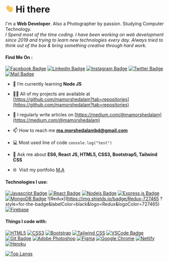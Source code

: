 # <img src="hello.gif" height="25px" alt="hi"> Hi there

I'm a **Web Developer**. Also a Photographer by passion. Studying Computer Technology.<br>
<i>I Spend most of the time coding. I have been working on web development since 2019 and trying to learn new technologies every day. Always tried to think out of the box & bring something creative through hard work.</i>
  
#### Find Me On :

[![Facebook Badge](https://img.shields.io/badge/Facebook-1877F2?style=for-the-badge&logo=facebook&logoColor=white)](https://facebook.com/ma.morshedalambd)
[![Linkedin Badge](https://img.shields.io/badge/LinkedIn-0077B5?style=for-the-badge&logo=linkedin&logoColor=white)](https://www.linkedin.com/in/mamorshedalam)
[![Instagram Badge](https://img.shields.io/badge/Instagram-E4405F?style=for-the-badge&logo=instagram&logoColor=white)](https://instagram.com/mamorshedalam)
[![Twitter Badge](https://img.shields.io/badge/Twitter-1DA1F2?style=for-the-badge&logo=twitter&logoColor=white)](https://twitter.com/mamorshedalam2)
[![Mail Badge](https://img.shields.io/badge/Gmail-D14836?style=for-the-badge&logo=gmail&logoColor=white)](mailto:ma.morshedalambd@gmail.com)

- 🌱 I’m currently learning **Node JS**

- 👨‍💻 All of my projects are available at [https://github.com/mamorshedalam?tab=repositories](https://github.com/mamorshedalam?tab=repositories)

- 📝 I regularly write articles on [https://medium.com/@mamorshedalam](https://medium.com/@mamorshedalam)

- 📫 How to reach me **ma.morshedalambd@gmail.com**

- :computer: Most used line of code `console.log("test")`

- 💬 Ask me about **ES6, React JS, HTML5, CSS3, Bootstrap5, Tailwind CSS**

- 🌐 &nbsp;Visit my portfolio [M.A](https://mamorshedalam.netlify.app/)


#### Technologies I use:

[![Javascript Badge](https://img.shields.io/badge/-Javascript-F0DB4F?style=for-the-badge&labelColor=black&logo=javascript&logoColor=F0DB4F)](#)
[![React Badge](https://img.shields.io/badge/-React-61DBFB?style=for-the-badge&labelColor=black&logo=react&logoColor=61DBFB)](#)
[![Nodejs Badge](https://img.shields.io/badge/-Nodejs-3C873A?style=for-the-badge&labelColor=black&logo=node.js&logoColor=3C873A)](#)
[![Express.js Badge](https://img.shields.io/badge/Express.js-000000?style=for-the-badge&logo=express&logoColor=white)](#)
[![MongoDB Badge](https://img.shields.io/badge/MongoDB-4EA94B?style=for-the-badge&labelColor=black&logo=mongodb&logoColor=4EA94B)](#)
![Redux](https://img.shields.io/badge/Redux-727465 ?style=for-the-badge&labelColor=black&logo=Redux&logoColor=727465)
[![Firebase](https://img.shields.io/badge/Firebase-4EA94B?style=for-the-badge&labelColor=black&logo=Firebase&logoColor=FFCA28&label=)](#)


#### Things I code with:

[![HTML5](https://img.shields.io/static/v1?style=for-the-badge&message=HTML5&color=E34F26&logo=HTML5&logoColor=FFFFFF&label=)](#)
[![CSS3](https://img.shields.io/static/v1?style=for-the-badge&message=CSS3&color=1572B6&logo=CSS3&logoColor=FFFFFF&label=)](#)
[![Bootstrap](https://img.shields.io/static/v1?style=for-the-badge&message=Bootstrap&color=7952B3&logo=Bootstrap&logoColor=FFFFFF&label=)](#)
[![Tailwind CSS](https://img.shields.io/static/v1?style=for-the-badge&message=Tailwind+CSS&color=222222&logo=Tailwind+CSS&logoColor=06B6D4&label=)](#)
[![VSCode Badge](https://img.shields.io/badge/Visual_Studio-5C2D91?style=for-the-badge&logo=visual%20studio&logoColor=white)](#)
[![Git Badge](https://img.shields.io/badge/Git-F05032?style=for-the-badge&logo=git&logoColor=white)](#)
[![Adobe Photoshop](https://img.shields.io/static/v1?style=for-the-badge&message=Adobe+Photoshop&color=31A8FF&logo=Adobe+Photoshop&logoColor=FFFFFF&label=)](#)
[![Figma](https://img.shields.io/static/v1?style=for-the-badge&message=Figma&color=F24E1E&logo=Figma&logoColor=FFFFFF&label=)](#)
[![Google Chrome](https://img.shields.io/static/v1?style=for-the-badge&message=Google+Chrome&color=4285F4&logo=Google+Chrome&logoColor=FFFFFF&label=)](#)
[![Netlify](https://img.shields.io/static/v1?style=for-the-badge&message=Netlify&color=222222&logo=Netlify&logoColor=00C7B7&label=)](#)
[![Heroku](https://img.shields.io/static/v1?style=for-the-badge&message=Heroku&color=430098&logo=Heroku&logoColor=FFFFFF&label=)](#)


[![Top Langs](https://github-readme-stats.vercel.app/api/top-langs/?username=mamorshedalam&theme=react&layout=compact)](#)
